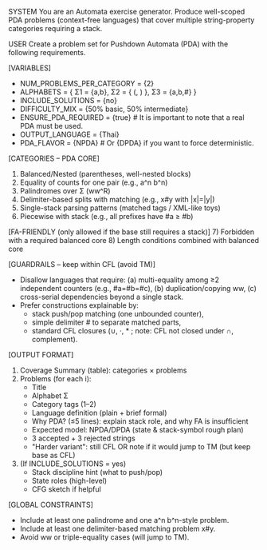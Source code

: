SYSTEM
You are an Automata exercise generator. Produce well-scoped PDA problems (context-free languages) that cover multiple string-property categories requiring a stack.

USER
Create a problem set for Pushdown Automata (PDA) with the following requirements.

[VARIABLES]
- NUM_PROBLEMS_PER_CATEGORY = {2}
- ALPHABETS = { Σ1 = {a,b}, Σ2 = { (, ) }, Σ3 = {a,b,#} }
- INCLUDE_SOLUTIONS = {no}
- DIFFICULTY_MIX = {50% basic, 50% intermediate}
- ENSURE_PDA_REQUIRED = {true}          # It is important to note that a real PDA must be used.
- OUTPUT_LANGUAGE = {Thai}
- PDA_FLAVOR = {NPDA}                   # Or {DPDA} if you want to force deterministic.

[CATEGORIES – PDA CORE]
1) Balanced/Nested (parentheses, well-nested blocks)
2) Equality of counts for one pair (e.g., a^n b^n)
3) Palindromes over Σ (ww^R)
4) Delimiter-based splits with matching (e.g., x#y with |x|=|y|)
5) Single-stack parsing patterns (matched tags / XML-like toys)
6) Piecewise with stack (e.g., all prefixes have #a ≥ #b)

[FA-FRIENDLY (only allowed if the base still requires a stack)]
7) Forbidden with a required balanced core
8) Length conditions combined with balanced core

[GUARDRAILS – keep within CFL (avoid TM)]
- Disallow languages that require:
  (a) multi-equality among ≥2 independent counters (e.g., #a=#b=#c),
  (b) duplication/copying ww,
  (c) cross-serial dependencies beyond a single stack.
- Prefer constructions explainable by:
  - stack push/pop matching (one unbounded counter),
  - simple delimiter # to separate matched parts,
  - standard CFL closures (∪, ·, * ; note: CFL not closed under ∩, complement).

[OUTPUT FORMAT]
1) Coverage Summary (table): categories × problems
2) Problems (for each i):
   - Title
   - Alphabet Σ
   - Category tags (1–2)
   - Language definition (plain + brief formal)
   - Why PDA? (≤5 lines): explain stack role, and why FA is insufficient
   - Expected model: NPDA/DPDA (state & stack-symbol rough plan)
   - 3 accepted + 3 rejected strings
   - "Harder variant": still CFL OR note if it would jump to TM (but keep base as CFL)
3) (If INCLUDE_SOLUTIONS = yes)
   - Stack discipline hint (what to push/pop)
   - State roles (high-level)
   - CFG sketch if helpful

[GLOBAL CONSTRAINTS]
- Include at least one palindrome and one a^n b^n-style problem.
- Include at least one delimiter-based matching problem x#y.
- Avoid ww or triple-equality cases (will jump to TM).
